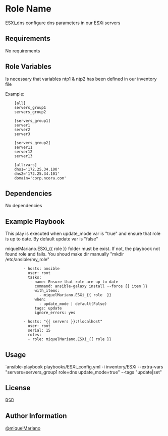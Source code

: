 Role Name
=========

ESXi_dns configure dns parameters in our ESXi servers

Requirements
------------

No requirements

Role Variables
--------------

Is necessary that variables ntp1 & ntp2 has been defined in our inventory file

Example:

		[all]
		servers_group1
		servers_group2

		[servers_group1]
		server1
		server2
		server3

		[servers_group2]
		server11
		server12
		server13

		[all:vars]
		dns1='172.25.34.100'
		dns2='172.25.34.101'
		domain='corp.ncora.com'

Dependencies
------------

No dependencies

Example Playbook
----------------

This play is executed when update_mode var is "true" and ensure that role is up to date. By default update var is "false"

miquelMariano.ESXi_{{ role }} folder must be exist. If not, the playbook not found role and fails. You shoud make dir manually "mkdir /etc/ansible/my_role"

```
		- hosts: ansible
 		  user: root
 		  tasks:
 		   - name: Ensure that role are up to date
 		     command: ansible-galaxy install --force {{ item }}
 		     with_items:
 		       - miquelMariano.ESXi_{{ role  }}
 		     when:
 		       - update_mode | default(False)
 		     tags: update
 		     ignore_errors: yes

		- hosts: "{{ servers }}:!localhost"
		  user: root
 		  serial: 15
 		  roles:
 		  - role: miquelMariano.ESXi_{{ role }}
```

Usage
------

`ansible-playbook playbooks/ESXi_config.yml -i inventory/ESXi --extra-vars "servers=servers_group1 role=dns update_mode=true" --tags "update|set"


License
-------

BSD

Author Information
------------------

[@miquelMariano](https://twitter.com/miquelMariano)

